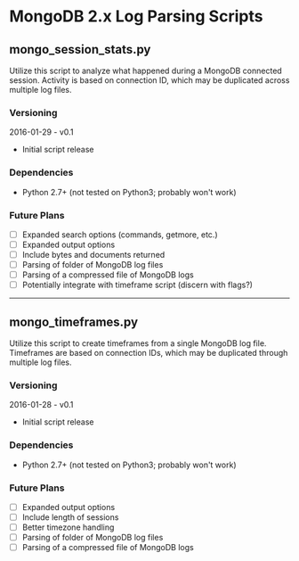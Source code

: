 # MongoDB 2.x Log Parsing Scripts

## mongo_session_stats.py
Utilize this script to analyze what happened during a MongoDB connected session. Activity is based on connection ID, which may be duplicated across multiple log files.

### Versioning
2016-01-29 - v0.1
  
  * Initial script release

### Dependencies
  
  * Python 2.7+ (not tested on Python3; probably won't work)

### Future Plans
  - [ ] Expanded search options (commands, getmore, etc.)
  - [ ] Expanded output options
  - [ ] Include bytes and documents returned
  - [ ] Parsing of folder of MongoDB log files
  - [ ] Parsing of a compressed file of MongoDB logs
  - [ ] Potentially integrate with timeframe script (discern with flags?)

-----

## mongo_timeframes.py
Utilize this script to create timeframes from a single MongoDB log file. Timeframes are based on connection IDs, which may be duplicated through multiple log files.

### Versioning
2016-01-28 - v0.1
  
  * Initial script release

### Dependencies
  
  * Python 2.7+ (not tested on Python3; probably won't work)

### Future Plans
  - [ ] Expanded output options
  - [ ] Include length of sessions
  - [ ] Better timezone handling
  - [ ] Parsing of folder of MongoDB log files
  - [ ] Parsing of a compressed file of MongoDB logs
